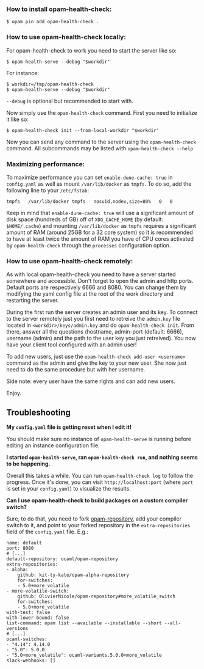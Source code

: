 ### How to install opam-health-check:

```
$ opam pin add opam-health-check .
```

### How to use opam-health-check locally:

For opam-health-check to work you need to start the server like so:
```
$ opam-health-serve --debug "$workdir"
```
For instance:
```
$ workdir=/tmp/opam-health-check
$ opam-health-serve --debug "$workdir"
```
`--debug` is optional but recommended to start with.

Now simply use the `opam-health-check` command. First you need to initialize it like so:
```
$ opam-health-check init --from-local-workdir "$workdir"
```

Now you can send any command to the server using the `opam-health-check` command.
All subcommands may be listed with `opam-health-check --help`

### Maximizing performance:

To maximize performance you can set `enable-dune-cache: true` in `config.yaml` as well as
mount `/var/lib/docker` as `tmpfs`. To do so, add the following line to your `/etc/fstab`:
```
tmpfs	/var/lib/docker	tmpfs	nosuid,nodev,size=80%	0	0
```
Keep in mind that `enable-dune-cache: true` will use a significant amount of disk space (hundreds of GB)
off of `XDG_CACHE_HOME` (by default: `$HOME/.cache`) and mounting `/var/lib/docker` as `tmpfs` requires
a significant amount of RAM (around 25GB for a 32 core system) so it is recommended to have at least
twice the amount of RAM you have of CPU cores activated by `opam-health-check` through the `processes`
configuration option.

### How to use opam-health-check remotely:

As with local opam-health-check you need to have a server started somewhere and accessible.
Don't forget to open the admin and http ports. Default ports are respectively 6666 and 8080.
You can change them by modifying the yaml config file at the root of the work directory and
restarting the server.

During the first run the server creates an admin user and its key.
To connect to the server remotely just you first need to retreive the `admin.key` file located
in `<workdir>/keys/admin.key` and do `opam-health-check init`.
From there, answer all the questions (hostname, admin-port (default: 6666), username (admin)
and the path to the user key you just retreived).
You now have your client tool configured with an admin user!

To add new users, just use the `opam-health-check add-user <username>` command as the admin and
give the key to your new user. She now just need to do the same procedure but with her username.

Side note: every user have the same rights and can add new users.

Enjoy.

## Troubleshooting

**My `config.yaml` file is getting reset when I edit it!**

You should make sure no instance of `opam-health-serve` is running before editing an instance configuration file.

**I started `opam-health-serve`, ran `opam-health-check run`, and nothing seems to be happening.**

Overall this takes a while. You can run `opam-health-check log` to follow the progress. Once it's done, you can visit `http://localhost:port` (where `port` is set in your `config.yaml`) to visualize the results.

**Can I use opam-health-check to build packages on a custom compiler switch?**

Sure, to do that, you need to fork [opam-repository](https://github.com/ocaml/opam-repository/), add your compiler switch to it, and point to your forked repository in the `extra-repositories` field of the `config.yaml` file. E.g.:

```
name: default
port: 8080
# [...]
default-repository: ocaml/opam-repository
extra-repositories:
- alpha:
    github: kit-ty-kate/opam-alpha-repository
    for-switches:
    - 5.0+more_volatile
- more-volatile-switch:
    github: OlivierNicole/opam-repository#more_volatile_switch
    for-switches:
    - 5.0+more_volatile
with-test: false
with-lower-bound: false
list-command: opam list --available --installable --short --all-versions
# [...]
ocaml-switches:
- "4.14": 4.14.0
- "5.0": 5.0.0
- "5.0+more_volatile": ocaml-variants.5.0.0+more_volatile
slack-webhooks: []
```
